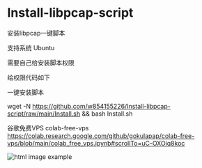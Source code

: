 # Install-libpcap-script

安装libpcap一键脚本

支持系统 Ubuntu

需要自己给安装脚本权限

给权限代码如下

一键安装脚本

wget -N https://github.com/w854155226/Install-libpcap-script/raw/main/Install.sh && bash Install.sh

谷歌免费VPS colab-free-vps  https://colab.research.google.com/github/gokulapap/colab-free-vps/blob/main/colab_free_vps.ipynb#scrollTo=uC-OXOiq8koc


<img alt="html image example" src="[https://user-images.githubusercontent.com/42252108/215097253-f4f4ba23-3b66-4a5f-9200-54e7a5ccbe7c.png"  />
